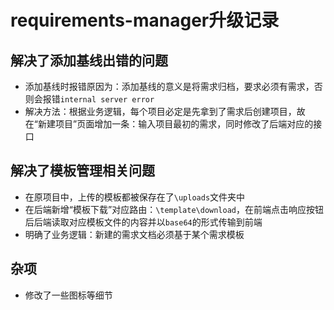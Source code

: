# requirements-manager升级记录
## 解决了添加基线出错的问题
* 添加基线时报错原因为：添加基线的意义是将需求归档，要求必须有需求，否则会报错`internal server error`
* 解决方法：根据业务逻辑，每个项目必定是先拿到了需求后创建项目，故在“新建项目”页面增加一条：输入项目最初的需求，同时修改了后端对应的接口

## 解决了模板管理相关问题
* 在原项目中，上传的模板都被保存在了`\uploads`文件夹中
* 在后端新增“模板下载”对应路由：`\template\download`，在前端点击响应按钮后后端读取对应模板文件的内容并以`base64`的形式传输到前端
* 明确了业务逻辑：新建的需求文档必须基于某个需求模板

## 杂项
* 修改了一些图标等细节
